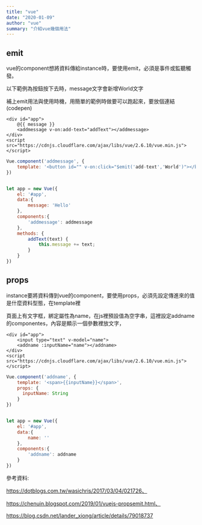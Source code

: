 ```yaml
---
title: "vue"
date: "2020-01-09"
author: "vue"
summary: "介紹vue幾個用法"
---
```




## emit

vue的component想將資料傳給instance時，要使用emit，必須是事件或監聽觸發。

以下範例為按鈕按下去時，message文字會新增World文字



補上emit用法與使用時機，用簡單的範例時做要可以跑起來，要放個連結(codepen)

```php+HTML
<div id="app">
    @{{ message }}
    <addmessage v-on:add-text="addText"></addmessage>
</div>
<script src="https://cdnjs.cloudflare.com/ajax/libs/vue/2.6.10/vue.min.js"></script>
```



```javascript
Vue.component('addmessage', {
    template: '<button id="" v-on:click="$emit('add-text','World')"></button>'
})


let app = new Vue({
    el: '#app',
    data:{
        message: 'Hello'
    },
    components:{
        'addmessage': addmessage
    },
    methods: {
        addText(text) {
            this.message += text;
        }
    }
})
```





## props

instance要將資料傳到vue的component，要使用props，必須先設定傳進來的值是什麼資料型態，在template裡



頁面上有文字框，綁定屬性為name，在js裡預設值為空字串，這裡設定addname的componentes，內容是顯示一個參數裡放文字，





```php+HTML
<div id="app">
    <input type="text" v-model="name">
    <addname :inputName="name"></addname>
</div>
<script src="https://cdnjs.cloudflare.com/ajax/libs/vue/2.6.10/vue.min.js"></script>
```



```javascript
Vue.component('addname', {
    template: '<span>{{inputName}}</span>',
    props: {
      inputName: String
    }
})


let app = new Vue({
    el: '#app',
    data:{
        name: ''
    },
    components:{
        'addname': addname
    }
})
```





參考資料:

https://dotblogs.com.tw/wasichris/2017/03/04/021726、

https://chenuin.blogspot.com/2019/01/vuejs-propsemit.html、

https://blog.csdn.net/lander_xiong/article/details/79018737



